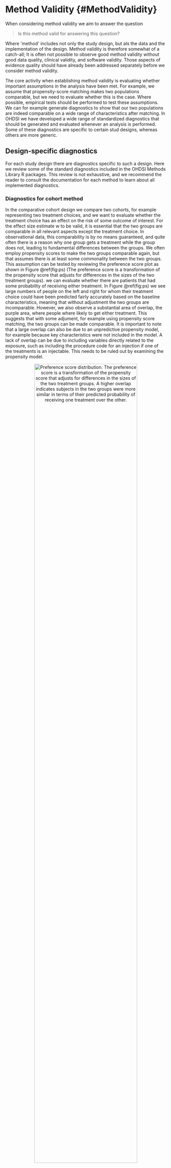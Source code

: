 # Method Validity {#MethodValidity}

When considering method validity we aim to answer the question

> Is this method valid for answering this question?

Where 'method' includes not only the study design, but als the data and the implementation of the design. Method validity is therefore somewhat of a catch-all; It is often not possible to observe good method validity without good data quality, clinical validity, and software validity. Those aspects of evidence quality should have already been addressed separately before we consider method validity.

The core activity when establishing method validity is evaluating whether important assumptions in the analysis have been met. For example, we assume that propensity-score matching makes two populations comparable, but we need to evaluate whether this is the case. Where possible, empirical tests should be performed to test these assumptions. We can for example generate diagnostics to show that our two populations are indeed comparable on a wide range of characteristics after matching. In OHDSI we have developed a wide range of standardized diagnostics that should be generated and evaluated whenever an analysis is performed. Some of these diagnostics are specific to certain stud designs, whereas others are more generic.

## Design-specific diagnostics

For each study design there are diagnostics specific to such a design. Here we review some of the standard diagnostics included in the OHDSI Methods Library R packages. This review is not exhaustive, and we recommend the reader to consult the documentation for each method to learn about all implemented diagnostics. 

### Diagnostics for cohort method

In the comparative cohort design we compare two cohorts, for example representing two treatment choices, and we want to evaluate whether the treatment choice has an effect on the risk of some outcome of interest. For the effect size estimate w to be valid, it is essential that the two groups are comparable in all relevant aspects except the treatment choice. In observational data, this comparability is by no means guaranteed, and quite often there is a reason why one group gets a treatment while the group does not, leading to fundamental differences between the groups. We often employ propensity scores to make the two groups comparable again, but that assumes there is at least some commonality between the two groups. This assumption can be tested by reviewing the preference score plot as shown in Figure \@ref(fig:ps) (The preference score is a transformation of the propensity score that adjusts for differences in the sizes of the two treatment groups). we can evaluate whether there are patients that had some probability of receiving either treatment. In Figure \@ref(fig:ps) we see large numbers of people on the left and right for whom their treatment choice could have been predicted fairly accurately based on the baseline characteristics, meaning that without adjustment the two groups are incomparable. However, we also observe a substantial area of overlap, the purple area, where people where likely to get either treatment. This suggests that with some adjument, for example using propensity score matching, the two groups can be made comparable. It is important to note that a large overlap can also be due to an unpredictive propensity model, for example because key characteristics were not included in the model. A lack of overlap can be due to including variables directly related to the exposure, such as including the procedure code for an injection if one of the treatments is an injectable. This needs to be ruled out by examining the propensity model.

<div class="figure" style="text-align: center">
<img src="images/MethodValidity/ps.png" alt="Preference score distribution. The preference score is a transformation of the propensity score that adjusts for differences in the sizes of the two treatment groups. A higher overlap indicates subjects in the two groups were more similar in terms of their predicted probability of receiving one treatment over the other." width="80%" />
<p class="caption">(\#fig:ps)Preference score distribution. The preference score is a transformation of the propensity score that adjusts for differences in the sizes of the two treatment groups. A higher overlap indicates subjects in the two groups were more similar in terms of their predicted probability of receiving one treatment over the other.</p>
</div>

Once we believe there is some hope of making the two groups comparable, we need to evaluate whether we indeed succeed by examining a large number of baseline characteristics after adjustment. Figure \@ref(fig:balanceScatterplot) shows the absolute standardized difference of the mean between the two groups for a large number of covariates, both before and after matching on the propensity score. A rule-of-thumb that is often used is to consider any variabel with absolute standardized difference of the mean < 0.1 to be in balance. We see in Figure \@ref(fig:balanceScatterplot) that many covariates show imbalance before matching, but matching achieves balance on all covariates.

<div class="figure" style="text-align: center">
<img src="images/MethodValidity/balanceScatterplot.png" alt="Covariate balance before and after matching. Each dot represents the standardizes difference of means for a single covariate before and after matching on the propensity score. " width="60%" />
<p class="caption">(\#fig:balanceScatterplot)Covariate balance before and after matching. Each dot represents the standardizes difference of means for a single covariate before and after matching on the propensity score. </p>
</div>

### Diagnostics for SCCS

One assumption in the self-controlled case series (SCCS) design is that the end of observation is independent of the outcome. This assumption is often violated in the case of serious, potentially lethal, events such as myocardial infarction. We can evaluate whether the assumption holds by generating the plot shown in Figure \@ref(fig:timeToObsEnd), which shows a histograms of the time to obsevation period end for those that are censored, and those that uncensored. In our data we consider those whose observation period ends at the end date of data capture (the date when observation stopped for the entire data base, for example the date of extraction, or the study end date) to be uncensored, and all others to be censored. In Figure \@ref(fig:timeToObsEnd) we see only minor differences between the two distributions, suggesting our assumptions holds.

<div class="figure" style="text-align: center">
<img src="images/MethodValidity/timeToObsEnd.png" alt="Time to observation end for those that are censored, and those that uncensored." width="100%" />
<p class="caption">(\#fig:timeToObsEnd)Time to observation end for those that are censored, and those that uncensored.</p>
</div>

## Diagnostics for all estimation

Some diagnostics are applicable for all population-level estimation studies. These require the inclusion of control hypotheses, research questions where the answer is already known. We can then evaluate whether our design produces results in line with the truth. Controls can be divided into negative controls and positive controls.

### Negative and positive controls

Negative controls are exposure-outcome pairs where one believes no causal effect exists, and including negative controls or 'falsification endpoints' [@prased_2013] has been recommended as a means to detect confounding [@lipsitch_2010], selection bias and measurement error [@arnold_2016]. For example, in one study [@zaadstra_2008] investigating the relationship between childhood diseases and later multiple sclerosis (MS), the authors include three negative controls that are not believed to cause MS: a broken arm, concussion, and tonsillectomy. Two of these three controls produce statistically significant associations with MS, suggesting that the study may be biased. We should select negative controls that are comparable to our hypothesis of interest, which means we typically select exposure-outcome pairs that either have the same exposure as the hypothesis of interest (so-called 'outcome controls') or the same outcome ('exposure controls). In OHDSI we have developed a semi-automated procedure for selecting negative controls [@voss_2016]. In brief, information from literature, product labels, and spontaneous reporting is automatically extracted and synthesized to produce a candidate list of outcomes with no known links with any hypertension treatment. We rank-order this list by prevalence in an observational database and manually review these in order.

To understand the behavior of a method when the true relative risk is smaller or greater than one requires the use of positive controls, where the null is believed to not be true. Unfortunately, real positive controls for observational research tend to be problematic for three reasons. First, in most research contexts, for example when comparing the effect of two treatments, there is a paucity of positive controls relevant for that specific context. Second, even if positive controls are available, the magnitude of the effect size may not be known with great accuracy, and often depends on the population in which one measures it. Third, when treatments are widely known to cause a particular outcome, this shapes the behavior of physicians prescribing the treatment, for example by taking actions to mitigate the risk of unwanted outcomes, thereby rendering the positive controls useless as a means for evaluation [@noren_2014].
In OHDSI we therefore use synthetic positive controls [@schuemie_2018], created by modifying a negative control through injection of additional, simulated occurrences of the outcome during the time at risk of the exposure. One issue that stands important is the preservation of confounding. The negative controls may show strong confounding, but if we inject additional outcomes randomly, these new outcomes will not be confounded, and we may therefore be optimistic in our evaluation of our capacity to deal with confounding for positive controls. To preserve confounding, we want the new outcomes to show similar associations with baseline subject-specific covariates as the original outcomes. To achieve this, we fit large-scale predictive models for each negative control using $L_1$ regularized survival regression [@suchard_2013]. We insert new outcomes by drawing from the per-subject predicted probabilities within the exposed population until we achieve the desired incidence rate ratio. Figure \@ref(fig:posControlSynth) depicts this process.

<div class="figure" style="text-align: center">
<img src="images/MethodValidity/posControlSynth.png" alt="Synthesizing positive controls from negative controls." width="90%" />
<p class="caption">(\#fig:posControlSynth)Synthesizing positive controls from negative controls.</p>
</div>

### Metrics

Based on the estimates of a particular method for the negative and positive controls, we can then compute a wide range of metrics, for example:

*	**Area Under the receiver operator Curve (AUC)**: the ability to discriminate between positive and negative controls. 
*	**Coverage**: how often the true effect size is within the 95% confidence interval.
*	**Mean precision**: precision is computed as 1 / (standard error)2, higher precision means narrower confidence intervals. We can use the geometric mean to account for the skewed distribution of the precision.
*	**Mean squared error (MSE)**: Mean squared error between the log of the effect size point-estimate and the log of the true effect size.
*	**Type 1 error**: For negative controls, how often was the null rejected (at alpha = 0.05). This is equivalent to the false positive rate and 1 - specificity.
*	**Type 2 error**: For positive controls, how often was the null not rejected (at alpha = 0.05). This is equivalent to the false negative rate and 1 - sensitivity.
*	**Non-estimable**: For how many of the controls was the method unable to produce an estimate? There can be various reasons why an estimate cannot be produced, for example because there were no subjects left after propensity score matching, or because no subjects remained having the outcome.



### Empirical calibration

### OHDSI Methods Benchmark

### Replication across sites
- Warn against 'Christie Brinkley Bias'

## Diagnostics for all prediction

## Method validation in practice

Example: risk of angioedema and AMI in new users of ACE inhibitors compared to new users of thiazide and thiazide-like diuretics

How to select negative controls using ATLAS

Include negative and positive controls. 

Compute metrics

Generate calibration plots

Calibrate CI and p-value


